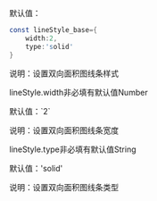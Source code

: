 默认值：

```d
const lineStyle_base={
    width:2,
    type:'solid'
}
```

说明：设置双向面积图线条样式

<p class='ev_expand_title'>lineStyle.width<span class='ev_expand_required'>非必填</span><span class='ev_expand_defaults'>有默认值</span><span class='ev_expand_type'>Number</span>

<p class='ev_expand_introduce'>默认值：`2`

<p class='ev_expand_introduce'>说明：设置双向面积图线条宽度

<p class='ev_expand_title'>lineStyle.type<span class='ev_expand_required'>非必填</span><span class='ev_expand_defaults'>有默认值</span><span class='ev_expand_type'>String</span>

<p class='ev_expand_introduce'>默认值：'solid'

<p class='ev_expand_introduce'>说明：设置双向面积图线条类型
